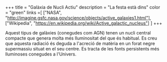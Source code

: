 +++
title = "Galàxia de Nucli Actiu"
description = "La festa està dins"
color = "green"
links =[
  ["NASA", "http://imagine.gsfc.nasa.gov/science/objects/active_galaxies1.html"],
  ["Wikipedia", "https://en.wikipedia.org/wiki/Active_galactic_nucleus"]
]
+++

Aquest tipus de galàxies (conegudes com AGN) tenen un nucli central compacte que genera molta més lluminositat del que és habitual. Es creu que aquesta radiació és deguda a l'acreció de matèria en un forat negre supermassiu situat en el seu centre. Es tracta de les fonts persistents més lluminoses conegudes a l'Univers.
